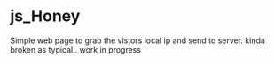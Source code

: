# js_Honey

Simple web page to grab the vistors local ip and send to server. kinda broken as typical.. work in progress
